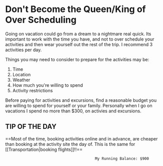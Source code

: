# Don't Become the Queen/King of Over Scheduling

Going on vacation could go from a dream to a nightmare real quick. Its important to work with the time you have, and not to over schedule your activities and then wear yourself out the rest of the trip. I recommend 3 activities per day. 

Things you may need to consider to prepare for the activities may be: 

1. Time
2. Location
3. Weather
4. How much you're willing to spend
5. Activity restrictions

Before paying for activities and excursions, find a reasonable budget you are willing to spend for yourself or your family. Personally when I go on vacations I spend no more than $300, on activies and excursions. 

## **TIP OF THE DAY**
==Most of the time, booking activities online and in advance, are cheaper than booking at the activity site the day of. This is the same for [[Transportation|booking flights]]!!==







											My Running Balance: $900